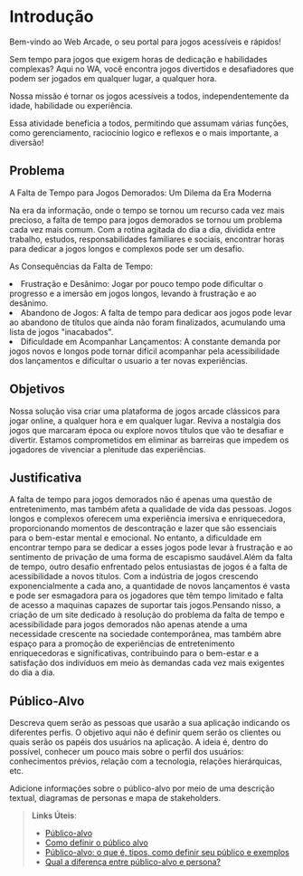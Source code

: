# Introdução

Bem-vindo ao Web Arcade, o seu portal para jogos acessíveis e rápidos! 

 

Sem tempo para jogos que exigem horas de dedicação e habilidades complexas? Aqui no WA, você encontra jogos divertidos e desafiadores que podem ser jogados em qualquer lugar, a qualquer hora. 

Nossa missão é tornar os jogos acessíveis a todos, independentemente da idade, habilidade ou experiência. 

Essa atividade beneficia a todos, permitindo que assumam várias funções, como gerenciamento, raciocínio logico e reflexos e o mais importante, a diversão! 

## Problema
A Falta de Tempo para Jogos Demorados: Um Dilema da Era Moderna 

 

Na era da informação, onde o tempo se tornou um recurso cada vez mais precioso, a falta de tempo para jogos demorados se tornou um problema cada vez mais comum. Com a rotina agitada do dia a dia, dividida entre trabalho, estudos, responsabilidades familiares e sociais, encontrar horas para dedicar a jogos longos e complexos pode ser um desafio. 

As Consequências da Falta de Tempo: 

<li>Frustração e Desânimo: Jogar por pouco tempo pode dificultar o progresso e a imersão em jogos longos, levando à frustração e ao desânimo.</li> 

<li>Abandono de Jogos: A falta de tempo para dedicar aos jogos pode levar ao abandono de títulos que ainda não foram finalizados, acumulando uma lista de jogos "inacabados".</li> 

<li>Dificuldade em Acompanhar Lançamentos: A constante demanda por jogos novos e longos pode tornar difícil acompanhar pela acessibilidade dos lançamentos e dificultar o usuario a ter novas experiências.</li>

## Objetivos

Nossa solução visa criar uma plataforma de jogos arcade clássicos para jogar online, a qualquer hora e em qualquer lugar. Reviva a nostalgia dos jogos que marcaram época ou explore novos títulos que vão te desafiar e divertir. Estamos comprometidos em eliminar as barreiras que impedem os jogadores de vivenciar a plenitude das experiências.

## Justificativa

A falta de tempo para jogos demorados não é apenas uma questão de entretenimento, mas também afeta a qualidade de vida das pessoas. Jogos longos e complexos oferecem uma experiência imersiva e enriquecedora, proporcionando momentos de descontração e lazer que são essenciais para o bem-estar mental e emocional. No entanto, a dificuldade em encontrar tempo para se dedicar a esses jogos pode levar à frustração e ao sentimento de privação de uma forma de escapismo saudável.Além da falta de tempo, outro desafio enfrentado pelos entusiastas de jogos é a falta de acessibilidade a novos títulos. Com a indústria de jogos crescendo exponencialmente a cada ano, a quantidade de novos lançamentos é vasta e pode ser esmagadora para os jogadores que têm tempo limitado e falta de acesso a maquinas capazes de suportar tais jogos.Pensando nisso, a criação de um site dedicado à resolução do problema da falta de tempo e acessibilidade para jogos demorados não apenas atende a uma necessidade crescente na sociedade contemporânea, mas também abre espaço para a promoção de experiências de entretenimento enriquecedoras e significativas, contribuindo para o bem-estar e a satisfação dos indivíduos em meio às demandas cada vez mais exigentes do dia a dia.

## Público-Alvo

Descreva quem serão as pessoas que usarão a sua aplicação indicando os diferentes perfis. O objetivo aqui não é definir quem serão os clientes ou quais serão os papéis dos usuários na aplicação. A ideia é, dentro do possível, conhecer um pouco mais sobre o perfil dos usuários: conhecimentos prévios, relação com a tecnologia, relações
hierárquicas, etc.

Adicione informações sobre o público-alvo por meio de uma descrição textual, diagramas de personas e mapa de stakeholders.

> **Links Úteis**:
> - [Público-alvo](https://blog.hotmart.com/pt-br/publico-alvo/)
> - [Como definir o público alvo](https://exame.com/pme/5-dicas-essenciais-para-definir-o-publico-alvo-do-seu-negocio/)
> - [Público-alvo: o que é, tipos, como definir seu público e exemplos](https://klickpages.com.br/blog/publico-alvo-o-que-e/)
> - [Qual a diferença entre público-alvo e persona?](https://rockcontent.com/blog/diferenca-publico-alvo-e-persona/)
